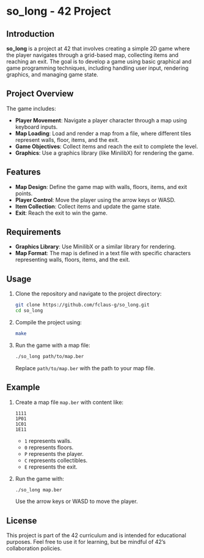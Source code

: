 # so_long - 42 Project

## Introduction

**so_long** is a project at 42 that involves creating a simple 2D game where the player navigates through a grid-based map, collecting items and reaching an exit. The goal is to develop a game using basic graphical and game programming techniques, including handling user input, rendering graphics, and managing game state.

## Project Overview

The game includes:

- **Player Movement**: Navigate a player character through a map using keyboard inputs.
- **Map Loading**: Load and render a map from a file, where different tiles represent walls, floor, items, and the exit.
- **Game Objectives**: Collect items and reach the exit to complete the level.
- **Graphics**: Use a graphics library (like MinilibX) for rendering the game.

## Features

- **Map Design**: Define the game map with walls, floors, items, and exit points.
- **Player Control**: Move the player using the arrow keys or WASD.
- **Item Collection**: Collect items and update the game state.
- **Exit**: Reach the exit to win the game.

## Requirements

- **Graphics Library**: Use MinilibX or a similar library for rendering.
- **Map Format**: The map is defined in a text file with specific characters representing walls, floors, items, and the exit.

## Usage

1. Clone the repository and navigate to the project directory:

   ```bash
   git clone https://github.com/fclaus-g/so_long.git
   cd so_long
   ```

2. Compile the project using:

   ```bash
   make
   ```

3. Run the game with a map file:

   ```bash
   ./so_long path/to/map.ber
   ```

   Replace `path/to/map.ber` with the path to your map file.

## Example

1. Create a map file `map.ber` with content like:

   ```
   1111
   1P01
   1C01
   1E11
   ```

   - `1` represents walls.
   - `0` represents floors.
   - `P` represents the player.
   - `C` represents collectibles.
   - `E` represents the exit.

2. Run the game with:

   ```bash
   ./so_long map.ber
   ```

   Use the arrow keys or WASD to move the player.

## License

This project is part of the 42 curriculum and is intended for educational purposes. Feel free to use it for learning, but be mindful of 42’s collaboration policies.
